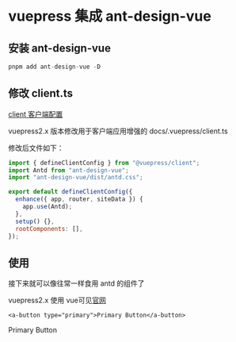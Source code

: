 # vuepress 集成 ant-design-vue

## 安装 ant-design-vue

```javascript
pnpm add ant-design-vue -D
```

## 修改 client.ts

[client 客户端配置](https://v2.vuepress.vuejs.org/zh/advanced/cookbook/usage-of-client-config.html)

vuepress2.x 版本修改用于客户端应用增强的 docs/.vuepress/client.ts

修改后文件如下：

```javascript
import { defineClientConfig } from "@vuepress/client";
import Antd from "ant-design-vue";
import "ant-design-vue/dist/antd.css";

export default defineClientConfig({
  enhance({ app, router, siteData }) {
    app.use(Antd);
  },
  setup() {},
  rootComponents: [],
});
```

## 使用

接下来就可以像往常一样食用 antd 的组件了

vuepress2.x 使用 vue可见[官网](https://v2.vuepress.vuejs.org/zh/advanced/cookbook/markdown-and-vue-sfc.html)

```vue
<a-button type="primary">Primary Button</a-button>
```

<a-button type="primary">Primary Button</a-button>
